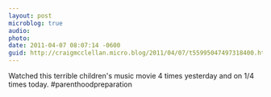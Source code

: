 ```yaml
---
layout: post
microblog: true
audio: 
photo: 
date: 2011-04-07 08:07:14 -0600
guid: http://craigmcclellan.micro.blog/2011/04/07/t55995047497318400.html
---
```

Watched this terrible children's music movie 4 times yesterday and on 1/4 times today. #parenthoodpreparation
